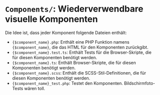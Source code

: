 # `Components/`: Wiederverwendbare visuelle Komponenten

Die Idee ist, dass jeder Komponent folgende Dateien enthält:

- `{$component_name}.php`: Enthält eine PHP Funktion namens `{$component_name}`, die das HTML für den Komponenten zurückgibt.
- `{$component_name}.test.ts`: Enthält Tests für die Browser-Skripte, die für diesen Komponenten benötigt werden.
- `{$component_name}.ts`: Enthält Browser-Skripte, die für diesen Komponenten benötigt werden.
- `{$component_name}.scss`: Enthält die SCSS-Stil-Definitionen, die für diesen Komponenten benötigt werden.
- `{$component_name}_test.php`: Testet den Komponenten. Bildschirmfoto-Tests wären toll.
